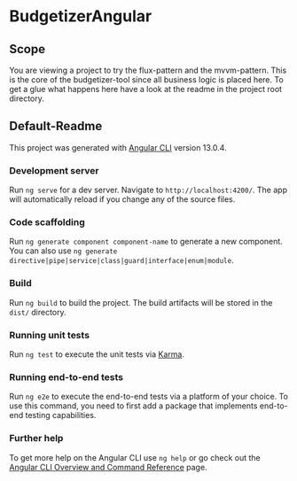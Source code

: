 # BudgetizerAngular

## Scope

You are viewing a project to try the flux-pattern and the mvvm-pattern.
This is the core of the budgetizer-tool since all business logic is placed here.
To get a glue what happens here have a look at the readme in the project root directory.

## Default-Readme

This project was generated with [Angular CLI](https://github.com/angular/angular-cli) version 13.0.4.

### Development server

Run `ng serve` for a dev server. Navigate to `http://localhost:4200/`. The app will automatically reload if you change any of the source files.

### Code scaffolding

Run `ng generate component component-name` to generate a new component. You can also use `ng generate directive|pipe|service|class|guard|interface|enum|module`.

### Build

Run `ng build` to build the project. The build artifacts will be stored in the `dist/` directory.

### Running unit tests

Run `ng test` to execute the unit tests via [Karma](https://karma-runner.github.io).

### Running end-to-end tests

Run `ng e2e` to execute the end-to-end tests via a platform of your choice. To use this command, you need to first add a package that implements end-to-end testing capabilities.

### Further help

To get more help on the Angular CLI use `ng help` or go check out the [Angular CLI Overview and Command Reference](https://angular.io/cli) page.

